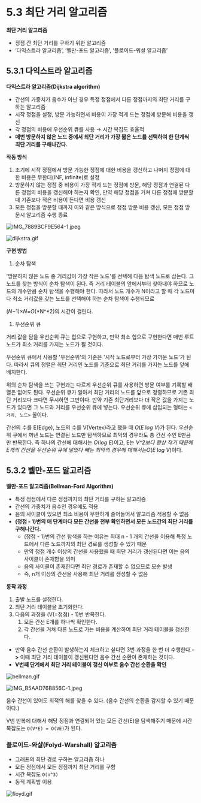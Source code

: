 # 5.3 최단 거리 알고리즘

**최단 거리 알고리즘**

- 정점 간 최단 거리를 구하기 위한 알고리즘
- ‘다익스트라 알고리즘’, ‘벨만-포드 알고리즘’, ‘플로이드-워셜 알고리즘’

## 5.3.1 다익스트라 알고리즘

**다익스트라 알고리즘(Dijkstra algorithm)**

- 간선의 가중치가 음수가 아닌 경우 특정 정점에서 다른 정점까지의 최단 거리를 구하는 알고리즘
- 시작 정점을 설정, 방문 가능하면서 비용이 가장 적게 드는 정점에 방문해 비용을 갱신
- 각 정점의 비용에 우선순위 큐를 사용 → 시간 복잡도 효율적
- **매번 방문하지 않은 노드 중에서 최단 거리가 가장 짧은 노드를 선택하여 한 단계씩 최단 거리를 구해나간다.**

**작동 방식**

1. 초기에 시작 정점에서 방문 가능한 정점에 대한 비용을 갱신하고 나머지 정점에 대한 비용은 무한대(INF, infinite)로 설정
2. 방문하지 않는 정점 중 비용이 가장 적게 드는 정점에 방문, 해당 정점과 연결된 다른 정점의 비용을 갱신해야 하는지 확인, 만약 해당 정점을 거쳐 다른 정점에 방문할 때 기존보다 적은 비용이 든다면 비용 갱신
3. 모든 정점을 방문할 때까지 이와 같은 방식으로 정점 방문 비용 갱신, 모든 정점 방문시 알고리즘 수행 종료

![IMG_7889BCF9E564-1.jpeg](https://github.com/woowacourse-study/2023-cs-study/assets/50761690/20a1675f-764d-4f4f-a878-10f42f5f630b)

![dijkstra.gif](https://github.com/woowacourse-study/2023-cs-study/assets/50761690/86bcc6d7-6059-40c4-b05d-292a4258b75f)

**구현 방법**

1. 순차 탐색

'방문하지 않은 노드 중 거리값이 가장 작은 노드'를 선택해 다음 탐색 노드로 삼는다. 그 노드를 찾는 방식이 순차 탐색이 된다. 즉 거리 테이블의 앞에서부터 찾아내야 하므로 노드의 개수만큼 순차 탐색을 수행해야 한다. 따라서 노드 개수가 N이라고 할 때 각 노드마다 최소 거리값을 갖는 노드를 선택해야 하는 순차 탐색이 수행되므로 

(*N*−1)×*N*=*O*(*N^*2)의 시간이 걸린다.

1. 우선순위 큐

거리 값을 담을 우선순위 큐는 힙으로 구현하고, 만약 최소 힙으로 구현한다면 매번 루트 노드가 최소 거리를 가지는 노드가 될 것이다.

우선순위 큐에서 사용할 '우선순위'의 기준은 '시작 노드로부터 가장 가까운 노드'가 된다. 따라서 큐의 정렬은 최단 거리인 노드를 기준으로 최단 거리를 가지는 노드를 앞에 배치한다.

위의 순차 탐색을 쓰는 구현과는 다르게 우선순위 큐를 사용하면 방문 여부를 기록할 배열은 없어도 된다. 우선순위 큐가 알아서 최단 거리의 노드를 앞으로 정렬하므로 기존 최단 거리보다 크다면 무시하면 그만이다. 만약 기존 최단거리보다 더 작은 값을 가지는 노드가 있다면 그 노드와 거리를 우선순위 큐에 넣는다. 우선순위 큐에 삽입되는 형태는 `<거리, 노드>` 꼴이다.

간선의 수를 E(Edge), 노드의 수를 V(Vertex)라고 했을 때 *O*(*E* l*og V*)가 된다. 우선순위 큐에서 꺼낸 노드는 연결된 노드만 탐색하므로 최악의 경우라도 총 간선 수인 E만큼만 반복한다. 즉 하나의 간선에 대해서는 *O*(l*og E*)이고, E는 *V^*2보다 항상 작기 때문에 E개의 간선을 우선순위 큐에 넣었다 빼는 최악의 경우에 대해서는*O*(*E* l*og V*)이다.

## 5.3.2 벨만-포드 알고리즘

**벨만-포드 알고리즘(Bellman-Ford Algorithm)**

- 특정 정점에서 다른 정점까지의 최단 거리를 구하는 알고리즘
- 간선의 가중치가 음수인 경우에도 적용
- 음의 사이클이 있으면 최소 비용이 무한하게 줄어들어서 알고리즘 적용할 수 없음
- **(정점 - 1)번의 매 단계마다 모든 간선을 전부 확인하면서 모든 노드간의 최단 거리를 구해나간다.**
    - (정점 - 1)번의 간선 탐색을 하는 이유는 최대 n - 1 개의 간선을 이용해 특정 노드에서 다른 노드까지의 최단 경로를 생성할 수 있기 때문
    - 만약 정점 개수 이상의 간선을 사용했을 때 최단 거리가 갱신된다면 이는 음의 사이클이 존재함을 의미
    - 음의 사이클이 존재한다면 최단 경로가 존재할 수 없으므로 모순 발생
    - 즉, n개 이상의 간선을 사용해 최단 거리를 생성할 수 없음
    

**동작 과정**

1. 출발 노드를 설정한다.
2. 최단 거리 테이블을 초기화한다.
3. 다음의 과정을 (V(=정점) - 1)번 반복한다.
    1. 모든 간선 E개를 하나씩 확인한다.
    2. 각 간선을 거쳐 다른 노드로 가는 비용을 계산하여 최단 거리 테이블을 갱신한다.
- 만약 음수 간선 순환이 발생하는지 체크하고 싶다면 3번 과정을 한 번 더 수행한다.**->** 이때 최단 거리 테이블이 갱신된다면 음수 간선 순환이 존재하는 것이다.
- **V번째 단계에서 최단 거리 테이블이 갱신 여부로 음수 간선 순환을 확인**

![bellman.gif](https://github.com/woowacourse-study/2023-cs-study/assets/50761690/b31c6a28-d343-48a1-bde9-6110c1c48c0d)

![IMG_B5AAD76B856C-1.jpeg](https://github.com/woowacourse-study/2023-cs-study/assets/50761690/d5fa54a2-1636-4591-b5f9-7540f08f9d20)

음수 간선이 있어도 최적의 해를 찾을 수 있다. (음수 간선의 순환을 감지할 수 있기 때문이다.)

V번 반복에 대해서 해당 정점과 연결되어 있는 모든 간선(E)을 탐색해주기 때문에 시간 복잡도는 `O(V*E) = O(VE)`가 된다.

### 플로이드-와샬(**Folyd-Warshall)** 알고리즘

- 그래프의 최단 경로 구하는 알고리즘 하나
- 모든 정점에서 모든 정점까지 최단 거리를 구함
- 시간 복잡도 `O(n^3)`
- 동적 계획법 이용

![floyd.gif](https://github.com/woowacourse-study/2023-cs-study/assets/50761690/e01646d4-415b-4272-b05c-c516e38bb6a4)
